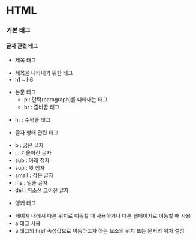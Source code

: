 # HTML

### 기본 태그 ###

#### 글자 관련 태그

* 제목 태그
 + 제목을 나타내기 위한 태그
 + h1 ~ h6

* 본문 태그
    - p : 단락(paragraph)를 나타내는 태그
  - br : 줍바꿈 태그
 - hr : 수평줄 태그

* 글자 형태 관련 태그
 - b : 굵은 글자
 - i : 기울어진 글자
 - sub : 아래 첨자
 - sup : 윗 첨자
 - small : 작은 글자
 - ins : 밑줄 글자
 - del : 취소선 그어진 글자

* 앵커 태그
 - 페이지 내에서 다른 위치로 이동할 때 사용하거나 다른 웹페이지로 이동할 때 사용
 - a 태그 사용
 - a 태그의 href 속성값으로 이동하고자 하는 요소의 위치 또는 문서의 위치 설정